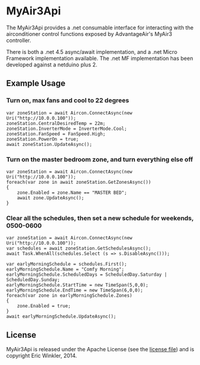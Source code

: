 MyAir3Api
=========

The MyAir3Api provides a .net consumable interface for interacting with the airconditioner control functions exposed by AdvantageAir's MyAir3 controller.

There is both a .net 4.5 async/await implementation, and a .net Micro Framework implementation available.  The .net MF implementation has been developed against a netduino plus 2.


## Example Usage

### Turn on, max fans and cool to 22 degrees

    var zoneStation = await Aircon.ConnectAsync(new Uri("http://10.0.0.100"));
    zoneStation.CentralDesiredTemp = 22m;
    zoneStation.InverterMode = InverterMode.Cool;
	zoneStation.FanSpeed = FanSpeed.High;
	zoneStation.PowerOn = true;
	await zoneStation.UpdateAsync();


### Turn on the master bedroom zone, and turn everything else off

    var zoneStation = await Aircon.ConnectAsync(new Uri("http://10.0.0.100"));
	foreach(var zone in await zoneStation.GetZonesAsync())
	{
		zone.Enabled = zone.Name == "MASTER BED";
		await zone.UpdateAsync();
	}


### Clear all the schedules, then set a new schedule for weekends, 0500-0600

    var zoneStation = await Aircon.ConnectAsync(new Uri("http://10.0.0.100"));
	var schedules = await zoneStation.GetSchedulesAsync();
	await Task.WhenAll(schedules.Select (s => s.DisableAsync()));

	var earlyMorningSchedule = schedules.First();
	earlyMorningSchedule.Name = "Comfy Morning";
	earlyMorningSchedule.ScheduledDays = ScheduledDay.Saturday | ScheduledDay.Sunday;
	earlyMorningSchedule.StartTime = new TimeSpan(5,0,0);
	earlyMorningSchedule.EndTime = new TimeSpan(6,0,0);
	foreach(var zone in earlyMorningSchedule.Zones)
	{
		zone.Enabled = true;
	}
	await earlyMorningSchedule.UpdateAsync();


## License

MyAir3Api is released under the Apache License (see the [license file](LICENSE)) and is copyright Eric Winkler, 2014.

